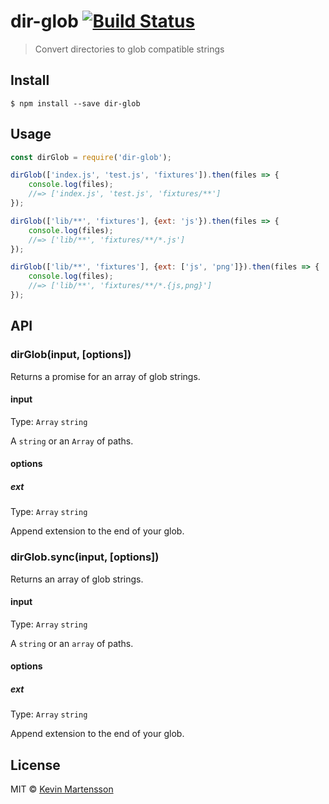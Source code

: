 # dir-glob [![Build Status](https://travis-ci.org/kevva/dir-glob.svg?branch=master)](https://travis-ci.org/kevva/dir-glob)

> Convert directories to glob compatible strings


## Install

```
$ npm install --save dir-glob
```


## Usage

```js
const dirGlob = require('dir-glob');

dirGlob(['index.js', 'test.js', 'fixtures']).then(files => {
	console.log(files);
	//=> ['index.js', 'test.js', 'fixtures/**']
});

dirGlob(['lib/**', 'fixtures'], {ext: 'js'}).then(files => {
	console.log(files);
	//=> ['lib/**', 'fixtures/**/*.js']
});

dirGlob(['lib/**', 'fixtures'], {ext: ['js', 'png']}).then(files => {
	console.log(files);
	//=> ['lib/**', 'fixtures/**/*.{js,png}']
});
```


## API

### dirGlob(input, [options])

Returns a promise for an array of glob strings.

#### input

Type: `Array` `string`

A `string` or an `Array` of paths.

#### options

##### ext

Type: `Array` `string`

Append extension to the end of your glob.

### dirGlob.sync(input, [options])

Returns an array of glob strings.

#### input

Type: `Array` `string`

A `string` or an `array` of paths.

#### options

##### ext

Type: `Array` `string`

Append extension to the end of your glob.


## License

MIT © [Kevin Martensson](http://github.com/kevva)
